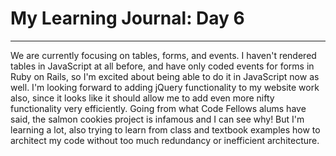 # My Learning Journal: Day 6
*********************************************************************
We are currently focusing on tables, forms, and events. I haven't rendered tables in JavaScript at all before, and have only coded events for forms in Ruby on Rails, so I'm excited about being able to do it in JavaScript now as well. I'm looking forward to adding jQuery functionality to my website work also, since it looks like it should allow me to add even more nifty functionality very efficiently. Going from what Code Fellows alums have said, the salmon cookies project is infamous and I can see why! But I'm learning a lot, also trying to learn from class and textbook examples how to architect my code without too much redundancy or inefficient architecture.
